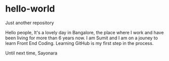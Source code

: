 # hello-world
Just another repository

Hello people, It's a lovely day in Bangalore, the place where I work and have been living for more than 6 years now. I am Sumit and I am on a jouney to learn Front End Coding. 
Learning GitHub is my first step in the process.

Until next time, Sayonara
